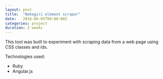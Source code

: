 ```yaml
---
layout: post
title:  "Nokogiri element scraper"
date:   2016-06-05T09:00:00Z
categories: project
duration: 2 weeks
---
```


This tool was built to experiment with scraping data from a web page using CSS classes and ids. 

Technologies used:

- Ruby
- Angular.js
